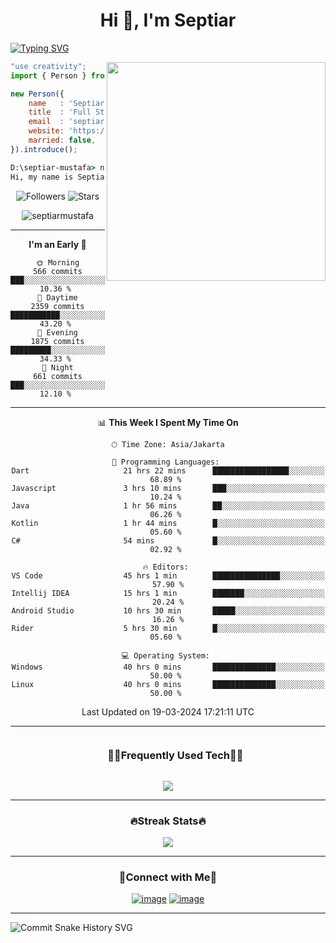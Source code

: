 <h1 align="center">Hi 👋, I'm Septiar</h1>

[![Typing SVG](https://readme-typing-svg.herokuapp.com?size=18&center=false&vCenter=true&width=420&lines=Fullstack+Developer+with+True+Passion)](https://git.io/typing-svg)

<!--x axis divider
<img src="/assets/images/horizontal-divider-gradient.gif">
-->

<picture> 
<a href="https://media.giphy.com/media/SWoSkN6DxTszqIKEqv/giphy.gif" alt="Developer">
<img src="/assets//images/developer.webp" align="right" width="350">
</a>
</picture>

```js
"use creativity";
import { Person } from 'indonesia';

new Person({
    name   : 'Septiar',
    title  : 'Full Stack Developer',
    email  : 'septiarmustafa@gmail.com',
    website: 'https://septiar.netlify.app',
    married: false,
}).introduce();
```

```cmd
D:\septiar-mustafa> node index.js
Hi, my name is Septiar, I'm a Full Stack Developer from Indonesia.
```

<div align="center">

 ![Followers](https://img.shields.io/github/followers/septiarmustafa?label=Followers) ![Stars](https://img.shields.io/github/stars/septiarmustafa?label=Stars)
<p align="center"> <img src="https://komarev.com/ghpvc/?username=septiarmustafa&label=Profile%20views&color=0e75b6&style=flat" alt="septiarmustafa" /> </p>


----
<!--START_SECTION-->
**I'm an Early 🐤** 

```text
🌞 Morning                566 commits         ███░░░░░░░░░░░░░░░░░░░░░░   10.36 % 
🌆 Daytime                2359 commits        ███████████░░░░░░░░░░░░░░   43.20 % 
🌃 Evening                1875 commits        █████████░░░░░░░░░░░░░░░░   34.33 % 
🌙 Night                  661 commits         ███░░░░░░░░░░░░░░░░░░░░░░   12.10 % 
```

----

📊 **This Week I Spent My Time On** 

```text
🕑︎ Time Zone: Asia/Jakarta

💬 Programming Languages: 
Dart                     21 hrs 22 mins      █████████████████░░░░░░░░   68.89 % 
Javascript               3 hrs 10 mins       ███░░░░░░░░░░░░░░░░░░░░░░   10.24 % 
Java                     1 hr 56 mins        ██░░░░░░░░░░░░░░░░░░░░░░░   06.26 % 
Kotlin                   1 hr 44 mins        █░░░░░░░░░░░░░░░░░░░░░░░░   05.60 % 
C#                       54 mins             █░░░░░░░░░░░░░░░░░░░░░░░░   02.92 % 

🔥 Editors: 
VS Code                  45 hrs 1 min        ███████████████░░░░░░░░░░   57.90 %
Intellij IDEA            15 hrs 1 min        ███████░░░░░░░░░░░░░░░░░░   20.24 %
Android Studio           10 hrs 30 min       █████░░░░░░░░░░░░░░░░░░░░   16.26 %
Rider                    5 hrs 30 min        █░░░░░░░░░░░░░░░░░░░░░░░░   05.60 % 

💻 Operating System: 
Windows                  40 hrs 0 mins       ██████████████░░░░░░░░░░░   50.00 % 
Linux                    40 hrs 0 mins       ██████████████░░░░░░░░░░░   50.00 % 
```

Last Updated on 19-03-2024 17:21:11 UTC
<!--END_SECTION-->
</div>

----

<!--x axis divider
<img src="/assets/images/horizontal-divider-gradient.gif">
-->

<!--h1 without bottom border-->
<div id="user-content-toc">
  <ul align="center">
    <summary><h3 style="display: inline-block">🧑‍💻Frequently Used Tech🧑‍💻</h3></summary>
  </ul>
</div>
<!--tech stack icons-->
<p align="center">
<a href="https://skillicons.dev">
<img src="https://skillicons.dev/icons?i=js,php,ts,react,nextjs,tailwindcss,nodejs,express,laravel,mysql,planetscale,git,vscode,figma,vercel,vite,cloudflare,prisma&perline=6" />
</a>
</p>

<!--x axis divider
<img src="/assets/images/horizontal-divider-gradient.gif">
-->

----

<h3 align="center">🔥Streak Stats🔥</h3>

<!-- custom streak stats: https://git.io/streak-stats -->
<p align="center"><img src="https://streak-stats.demolab.com/?user=septiarmustafa&hide_border=true&type=png%22%20alt=%22Septiar-mustafa%22"/></p>

<!--x axis divider
<img src="/assets/images/horizontal-divider-gradient.gif">
-->

<!--
<h3 align="center">⭐My Favorite Repo⭐</h3>

<div>
  <p align="center">
	<a href="https://github.com/Deri-Kurniawan/windows-11-os">
      		<img src="https://github-readme-stats.vercel.app/api/pin/?username=Deri-Kurniawan&repo=windows-11-os&theme=transparent" alt="GitHub Stats" />
    	</a>
	    <a href="https://github.com/Deri-Kurniawan/3d-portfolio">
      		<img src="https://github-readme-stats.vercel.app/api/pin/?username=Deri-Kurniawan&repo=3d-portfolio&theme=transparent" alt="GitHub Stats" />
    	</a>
    	<a href="https://github.com/Deri-Kurniawan/plant_shop_mobile_app">
      		<img src="https://github-readme-stats.vercel.app/api/pin/?username=Deri-Kurniawan&repo=plant_shop_mobile_app&theme=transparent" alt="GitHub Stats" />
    	</a>
    	<a href="https://github.com/Deri-Kurniawan/derizer">
      		<img src="https://github-readme-stats.vercel.app/api/pin/?username=Deri-Kurniawan&repo=derizer&theme=transparent" alt="GitHub Stats" />
    	</a>
    	<a href="https://github.com/Deri-Kurniawan/screen-recorder-online">
      		<img src="https://github-readme-stats.vercel.app/api/pin/?username=Deri-Kurniawan&repo=screen-recorder-online&theme=transparent" alt="GitHub Stats" />
    	</a>
    	<a href="https://github.com/Deri-Kurniawan/mini-framework">
      		<img src="https://github-readme-stats.vercel.app/api/pin/?username=Deri-Kurniawan&repo=mini-framework&theme=transparent" alt="GitHub Stats" />
    	</a>
</div>
-->

<!--x axis divider
<img src="/assets/images/horizontal-divider-gradient.gif">
-->

----

<!-- Connect with me -->
<h3 align="center">🤝Connect with Me🤝</h3>
<div align="center">
	
[![image](https://img.shields.io/badge/LinkedIn-0077B5?style=for-the-badge&logo=linkedin&logoColor=white)](https://www.linkedin.com/in/septiar-mustafa-26a121176)
[![image](https://img.shields.io/badge/Instagram-E4405F?style=for-the-badge&logo=instagram&logoColor=white)](https://www.instagram.com/septiarmustafa)
</div>

----

<!--x axis divider
<img src="/assets/images/horizontal-divider-gradient.gif">
-->

<!-- Support me
<h3 align="center">☕Support Me☕</h3>
<div align="center">
[![image](https://img.shields.io/badge/Buy%20me%20a%20coffee-FFDD00?style=for-the-badge&logo=buymeacoffee&logoColor=white)](https://bitlie.deri.my.id/buymeacoffee) [![image](https://img.shields.io/badge/ko--fi-F16061?style=for-the-badge&logo=ko-fi&logoColor=white)](https://bitlie.deri.my.id/ko-fi)
-->

<!--x axis divider
<img src="/assets/images/horizontal-divider-gradient.gif">
-->

![Commit Snake History SVG](https://raw.githubusercontent.com/septiarmustafa/septiarmustafa/output/github-snake.svg)

<!--x axis divider
<img src="/assets/images/horizontal-divider-gradient.gif">
-->
